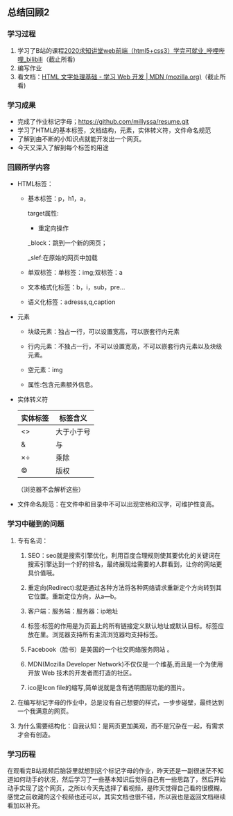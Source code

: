 ## 总结回顾2

### 学习过程

 1. 学习了B站的课程[2020求知讲堂web前端（html5+css3）学完可就业_哔哩哔哩_bilibili](https://www.bilibili.com/video/BV1i7411Z7d8?p=20)（截止所看)
 2. 编写作业
 3. 看文档：[HTML 文字处理基础 - 学习 Web 开发 | MDN (mozilla.org)](https://developer.mozilla.org/zh-CN/docs/learn/HTML/Introduction_to_HTML/HTML_text_fundamentals)（截止所看)

### 学习成果

* 完成了作业标记字母；https://github.com/millyssa/resume.git
* 学习了HTML的基本标签，文档结构，元素，实体转义符，文件命名规范
* 了解到由不断的小知识点就能开发出一个网页。
* 今天又深入了解到每个标签的用途

### 回顾所学内容

* HTML标签：

  * 基本标签：p，h1，a，

    target属性:

    * 重定向操作

    _block：跳到一个新的网页；

    _slef:在原始的网页中加载

  * 单双标签：单标签：img;双标签：a

  * 文本格式化标签：b，i，sub，pre...
  * 语义化标签：adresss,q,caption

* 元素

  * 块级元素：独占一行，可以设置宽高，可以嵌套行内元素

  * 行内元素：不独占一行，不可以设置宽高，不可以嵌套行内元素以及块级元素。
  * 空元素：img
  * 属性:包含元素额外信息。

* 实体转义符

  | 实体标签        | 标签含义   |
  | --------------- | ---------- |
  | &lt;&gt;        | 大于小于号 |
  | &               | 与         |
  | &times;&divide; | 乘除       |
  | &copy;          | 版权       |

     （浏览器不会解析这些）

* 文件命名规范：在文件中和目录中不可以出现空格和汉字，可维护性变高。

### 学习中碰到的问题

1. 专有名词：
   1. SEO：seo就是搜索引擎优化，利用百度合理规则使其要优化的关键词在搜索引擎达到一个好的排名，最终展现给需要的人群看到，让你的网站更具价值哦。

   2. 重定向(Redirect):就是通过各种方法将各种网络请求重新定个方向转到其它位置。重新定位方向，从a—b。

   3. 客户端：服务端：服务器：ip地址

   4. <base>标签:<base>标签的作用是为页面上的所有链接定义默认地址或默认目标。<base>标签应放在<head>里。浏览器支持所有主流浏览器均支持<base>标签。

   5. Facebook（脸书）是美国的一个社交网络服务网站 。

   6. MDN(Mozilla Developer Network)不仅仅是一个维基,而且是一个为使用开放 Web 技术的开发者而打造的社区。

   7. ico是Icon file的缩写,简单说就是含有透明图层功能的图片。
   
2. 在编写标记字母的作业中，总是没有自己想要的样式，一步步碰壁，最终达到一个我满意的网页。

3. 为什么需要结构化：自我认知：是网页更加美观，而不是冗杂在一起，有需求才会有创造。

### 学习历程

在观看完B站视频后脑袋里就想到这个标记字母的作业，昨天还是一副很迷茫不知道如何动手的状况，然后学习了一些基本知识后觉得自己有一些思路了，然后开始动手实现了这个网页，之所以今天先选择了看视频，是昨天觉得自己看的很模糊，感觉之前收藏的这个视频也还可以，其实文档也很不错，所以我也是返回文档继续看加以补充。















